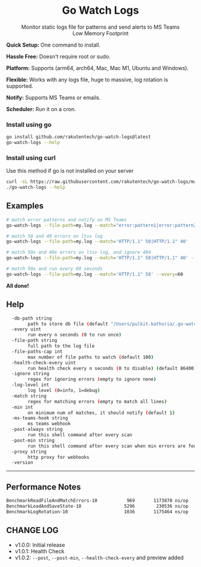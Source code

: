 <h1 align="center">
  Go Watch Logs
</h1>
<p align="center">
  Monitor static logs file for patterns and send alerts to MS Teams<br>
  Low Memory Footprint<br>
</p>

**Quick Setup:** One command to install.

**Hassle Free:** Doesn't require root or sudo.

**Platform:** Supports (arm64, arch64, Mac, Mac M1, Ubuntu and Windows).

**Flexible:** Works with any logs file, huge to massive, log rotation is supported.

**Notify:** Supports MS Teams or emails.

**Scheduler:** Run it on a cron.

### Install using go

```bash
go install github.com/rakutentech/go-watch-logs@latest
go-watch-logs --help
```

### Install using curl

Use this method if go is not installed on your server

```bash
curl -sL https://raw.githubusercontent.com/rakutentech/go-watch-logs/master/install.sh | sh
./go-watch-logs --help
```

## Examples

```sh
# match error patterns and notify on MS Teams
go-watch-logs --file-path=my.log --match="error:pattern1|error:pattern2" --ms-teams-hook="https://outlook.office.com/webhook/xxxxx"

# match 50 and 40 errors on ltsv log
go-watch-logs --file-path=my.log --match='HTTP/1.1" 50|HTTP/1.1" 40'

# match 50x and 40x errors on ltsv log, and ignore 404
go-watch-logs --file-path=my.log --match='HTTP/1.1" 50|HTTP/1.1" 40' --ignore='HTTP/1.1" 404'

# match 50x and run every 60 seconds
go-watch-logs --file-path=my.log --match='HTTP/1.1" 50' --every=60
```


**All done!**

## Help

```sh
  -db-path string
    	path to store db file (default "/Users/pulkit.kathuria/.go-watch-logs.db")
  -every uint
    	run every n seconds (0 to run once)
  -file-path string
    	full path to the log file
  -file-paths-cap int
    	max number of file paths to watch (default 100)
  -health-check-every uint
    	run health check every n seconds (0 to disable) (default 86400)
  -ignore string
    	regex for ignoring errors (empty to ignore none)
  -log-level int
    	log level (0=info, 1=debug)
  -match string
    	regex for matching errors (empty to match all lines)
  -min int
    	on minimum num of matches, it should notify (default 1)
  -ms-teams-hook string
    	ms teams webhook
  -post-always string
    	run this shell command after every scan
  -post-min string
    	run this shell command after every scan when min errors are found
  -proxy string
    	http proxy for webhooks
  -version
```


----

## Performance Notes

```sh
BenchmarkReadFileAndMatchErrors-10    	     969	   1173870 ns/op	   12920 B/op	     146 allocs/op
BenchmarkLoadAndSaveState-10          	    5296	    230536 ns/op	    9179 B/op	     180 allocs/op
BenchmarkLogRotation-10               	    1036	   1175464 ns/op	   12930 B/op	     146 allocs/op
```


## CHANGE LOG

- v1.0.0: Initial release
- v1.0.1: Health Check
- v1.0.2: `--post`, `--post-min`, `--health-check-every` and preview added

